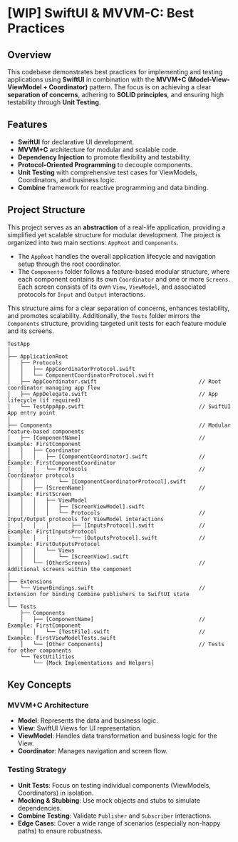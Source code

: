 # [WIP] SwiftUI & MVVM-C: Best Practices

## Overview

This codebase demonstrates best practices for implementing and testing applications using **SwiftUI** in combination with the **MVVM+C (Model-View-ViewModel + Coordinator)** pattern. The focus is on achieving a clear **separation of concerns**, adhering to **SOLID principles**, and ensuring high testability through **Unit Testing**.

## Features

- **SwiftUI** for declarative UI development.
- **MVVM+C** architecture for modular and scalable code.
- **Dependency Injection** to promote flexibility and testability.
- **Protocol-Oriented Programming** to decouple components.
- **Unit Testing** with comprehensive test cases for ViewModels, Coordinators, and business logic.
- **Combine** framework for reactive programming and data binding.

## Project Structure

This project serves as an **abstraction** of a real-life application, providing a simplified yet scalable structure for modular development. The project is organized into two main sections: `AppRoot` and `Components`. 

- The `AppRoot` handles the overall application lifecycle and navigation setup through the root coordinator. 
- The `Components` folder follows a feature-based modular structure, where each component contains its own `Coordinator` and one or more `Screens`. Each screen consists of its own `View`, `ViewModel`, and associated protocols for `Input` and `Output` interactions.

This structure aims for a clear separation of concerns, enhances testability, and promotes scalability. Additionally, the `Tests` folder mirrors the `Components` structure, providing targeted unit tests for each feature module and its screens.


```plaintext
TestApp
│
├── ApplicationRoot
│   ├── Protocols
│   │   ├── AppCoordinatorProtocol.swift
│   │   └── ComponentCoordinatorProtocol.swift
│   ├── AppCoordinator.swift                                // Root coordinator managing app flow
│   ├── AppDelegate.swift                                   // App lifecycle (if required)
│   └── TestAppApp.swift                                    // SwiftUI App entry point
│
├── Components                                              // Modular feature-based components
│   ├── [ComponentName]                                     // Example: FirstComponent
│   │   ├── Coordinator
│   │   │   ├── [ComponentCoordinator].swift                // Example: FirstComponentCoordinator
│   │   │   └── Protocols                                   // Coordinator protocols
│   │   │       └── [ComponentCoordinatorProtocol].swift
│   │   ├── [ScreenName]                                    // Example: FirstScreen
│   │   │   ├── ViewModel
│   │   │   │   ├── [ScreenViewModel].swift
│   │   │   │   └── Protocols                               // Input/Output protocols for ViewModel interactions
│   │   │   │       ├── [InputsProtocol].swift              // Example: FirstInputsProtocol
│   │   │   │       └── [OutputsProtocol].swift             // Example: FirstOutputsProtocol
│   │   │   └── Views
│   │   │       └── [ScreenView].swift
│   │   └── [OtherScreens]                                  // Additional screens within the component
│
├── Extensions  
│   └── View+Bindings.swift                                 // Extension for binding Combine publishers to SwiftUI state
│
└── Tests
    ├── Components
    │   ├── [ComponentName]                                 // Example: FirstComponent
    │   │   └── [TestFile].swift                            // Example: FirstViewModelTests.swift
    │   └── [Other Components]                              // Tests for other components
    └── TestUtilities
        └── [Mock Implementations and Helpers]
```

## Key Concepts

### MVVM+C Architecture

- **Model**: Represents the data and business logic.
- **View**: SwiftUI Views for UI representation.
- **ViewModel**: Handles data transformation and business logic for the View.
- **Coordinator**: Manages navigation and screen flow.

### Testing Strategy

- **Unit Tests**: Focus on testing individual components (ViewModels, Coordinators) in isolation.
- **Mocking & Stubbing**: Use mock objects and stubs to simulate dependencies.
- **Combine Testing**: Validate `Publisher` and `Subscriber` interactions.
- **Edge Cases**: Cover a wide range of scenarios (especially non-happy paths) to ensure robustness.

